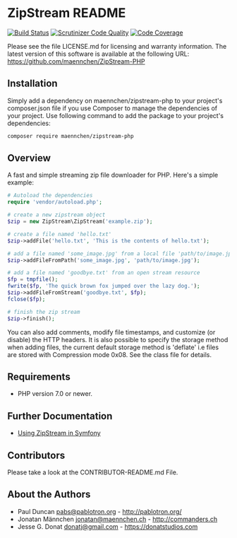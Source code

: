 # ZipStream README

[![Build Status](https://travis-ci.org/maennchen/ZipStream-PHP.svg?branch=master)](https://travis-ci.org/maennchen/ZipStream-PHP)
[![Scrutinizer Code Quality](https://scrutinizer-ci.com/g/maennchen/ZipStream-PHP/badges/quality-score.png?b=master)](https://scrutinizer-ci.com/g/maennchen/ZipStream-PHP/?branch=develop)
[![Code Coverage](https://scrutinizer-ci.com/g/maennchen/ZipStream-PHP/badges/coverage.png?b=master)](https://scrutinizer-ci.com/g/maennchen/ZipStream-PHP/?branch=develop)

Please see the file LICENSE.md for licensing and warranty information. The latest version of this software is available
at the following URL: https://github.com/maennchen/ZipStream-PHP

## Installation

Simply add a dependency on maennchen/zipstream-php to your project's composer.json file if you use Composer to manage
the dependencies of your project. Use following command to add the package to your project's dependencies:

```bash
composer require maennchen/zipstream-php
```

## Overview

A fast and simple streaming zip file downloader for PHP. Here's a simple example:

```php
# Autoload the dependencies
require 'vendor/autoload.php';

# create a new zipstream object
$zip = new ZipStream\ZipStream('example.zip');

# create a file named 'hello.txt'
$zip->addFile('hello.txt', 'This is the contents of hello.txt');

# add a file named 'some_image.jpg' from a local file 'path/to/image.jpg'
$zip->addFileFromPath('some_image.jpg', 'path/to/image.jpg');

# add a file named 'goodbye.txt' from an open stream resource
$fp = tmpfile();
fwrite($fp, 'The quick brown fox jumped over the lazy dog.');
$zip->addFileFromStream('goodbye.txt', $fp);
fclose($fp);

# finish the zip stream
$zip->finish();
```

You can also add comments, modify file timestamps, and customize (or disable) the HTTP headers. It is also possible to
specify the storage method when adding files, the current default storage method is 'deflate' i.e files are stored with
Compression mode 0x08. See the class file for details.<!--  There are a
couple of additional examples in the initial release announcement at the
following URL: http://pablotron.org/?cid=1535 -->

## Requirements

* PHP version 7.0 or newer.

## Further Documentation

* [Using ZipStream in Symfony](/doc/Symfony.md)

## Contributors

Please take a look at the CONTRIBUTOR-README.md File.

## About the Authors

* Paul Duncan <pabs@pablotron.org> - http://pablotron.org/
* Jonatan Männchen <jonatan@maennchen.ch> - http://commanders.ch
* Jesse G. Donat <donatj@gmail.com> - https://donatstudios.com
